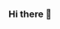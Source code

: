 ### Hi there 👋

<!--
**roshanCN/roshanCN** is a ✨ _special_ ✨ repository because its `README.md` (this file) appears on your GitHub profile.

Here are some ideas to get you started:



